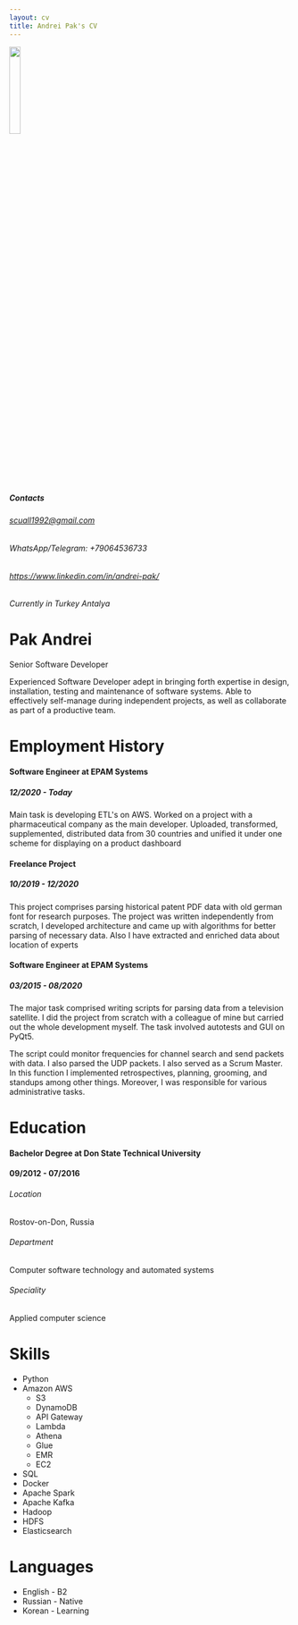 ```yaml
---
layout: cv
title: Andrei Pak's CV
---
```


<img src="/logo.jpg" style="height: 20%; width: 20%;"/>

##### Contacts
###### scuall1992@gmail.com
###### WhatsApp/Telegram: +79064536733
###### https://www.linkedin.com/in/andrei-pak/

###### Currently in Turkey Antalya

# Pak Andrei
Senior Software Developer

Experienced Software Developer adept in bringing forth expertise in design, installation, testing and maintenance of software systems. Able to effectively self-manage during independent projects, as well as collaborate as part of a productive team.

# Employment History

#### Software Engineer at EPAM Systems
##### 12/2020 - Today

Main task is developing ETL's on AWS.
Worked on a project with a pharmaceutical company as the main developer. Uploaded, transformed, supplemented, distributed data from 30 countries and unified it under one scheme for displaying on a product dashboard

#### Freelance Project
##### 10/2019 - 12/2020

This project comprises parsing historical patent PDF data with old german font for research purposes. The project was written independently from scratch, I developed architecture and came up with algorithms for better parsing of necessary data. Also I have extracted and enriched data about location of experts

#### Software Engineer at EPAM Systems
##### 03/2015 - 08/2020

The major task comprised writing scripts for parsing data from a television satellite. I did the project from scratch with a colleague of mine but carried out the whole development myself. The task involved autotests and GUI on PyQt5. 

The script could monitor frequencies for channel search and send packets with data. I also parsed the UDP packets. I also served as a Scrum Master. In this function I implemented retrospectives, planning, grooming, and standups among other things. Moreover, I was responsible for various administrative tasks.

# Education
#### Bachelor Degree at Don State Technical University
#### 09/2012 - 07/2016

###### Location
Rostov-on-Don, Russia

###### Department
Computer software technology and automated systems

###### Speciality
Applied computer science

# Skills

- Python
- Amazon AWS
  - S3
  - DynamoDB
  - API Gateway
  - Lambda
  - Athena
  - Glue
  - EMR
  - EC2
- SQL
- Docker
- Apache Spark
- Apache Kafka
- Hadoop
- HDFS
- Elasticsearch

# Languages

- English - B2
- Russian - Native
- Korean - Learning

